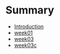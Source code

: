 # Summary

* [Introduction](README.md)
* [week01](week01/week01.md)
* [week03](week03/week03.md)
* [week03c](week03/week03c.md)

